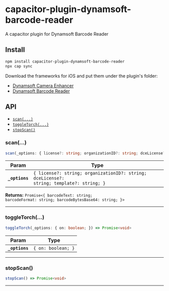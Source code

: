 # capacitor-plugin-dynamsoft-barcode-reader

A capacitor plugin for Dynamsoft Barcode Reader

## Install

```bash
npm install capacitor-plugin-dynamsoft-barcode-reader
npx cap sync
```

Download the frameworks for iOS and put them under the plugin's folder:

* [Dynamsoft Camera Enhancer](https://www.dynamsoft.com/camera-enhancer/docs/introduction/)
* [Dynamsoft Barcode Reader](https://www.dynamsoft.com/barcode-reader/overview/)

## API

<docgen-index>

* [`scan(...)`](#scan)
* [`toggleTorch(...)`](#toggletorch)
* [`stopScan()`](#stopscan)

</docgen-index>

<docgen-api>
<!--Update the source file JSDoc comments and rerun docgen to update the docs below-->

### scan(...)

```typescript
scan(_options: { license?: string; organizationID?: string; dceLicense?: string; template?: string; }) => Promise<{ barcodeText: string; barcodeFormat: string; barcodeBytesBase64: string; }>
```

| Param          | Type                                                                                                |
| -------------- | --------------------------------------------------------------------------------------------------- |
| **`_options`** | <code>{ license?: string; organizationID?: string; dceLicense?: string; template?: string; }</code> |

**Returns:** <code>Promise&lt;{ barcodeText: string; barcodeFormat: string; barcodeBytesBase64: string; }&gt;</code>

--------------------


### toggleTorch(...)

```typescript
toggleTorch(_options: { on: boolean; }) => Promise<void>
```

| Param          | Type                          |
| -------------- | ----------------------------- |
| **`_options`** | <code>{ on: boolean; }</code> |

--------------------


### stopScan()

```typescript
stopScan() => Promise<void>
```

--------------------

</docgen-api>
